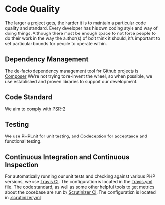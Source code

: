Code Quality
============

The larger a project gets, the harder it is to maintain a particular code
quality and standard. Every developer has his own coding style and way of
doing things. Although there must be enough space to not force people to
do their work in the way the author(s) of bolt think it should, it's
important to set particular bounds for people to operate within.

Dependency Management
---------------------
The de-facto dependency management tool for Github projects is
[Composer](http://getcomposer.org) We're not trying to re-invent the
wheel, so when possible, we use established and proven libraries to
support our development.

Code Standard
-------------
We aim to comply with [PSR-2](https://github.com/php-fig/fig-standards/blob/master/accepted/PSR-2-coding-style-guide.md).

Testing
----------
We use [PHPUnit](https://github.com/sebastianbergmann/phpunit) for unit testing,
and [Codeception](http://codeception.com/) for acceptance and functional
testing.

Continuous Integration and Continuous Inspection
------------------------------------------------
For automatically running our unit tests and checking against various PHP
versions, we use [Travis CI](https://travis-ci.org). The configuration is
located in the
[.travis.yml](https://github.com/bolt/bolt/blob/master/.travis.yml) file.
The code standard, as well as some other helpful tools to get metrics
about the codebase are run by [Scrutinizer CI](https://scrutinizer-ci.com). 
The configuration is located in [.scrutinizer.yml](https://github.com/bolt/bolt/blob/master/.scrutinizer.yml)

